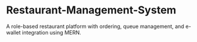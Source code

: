 # Restaurant-Management-System
A role-based restaurant platform with ordering, queue management, and e-wallet integration using MERN.
